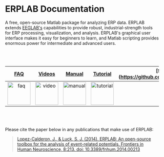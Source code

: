 # ERPLAB Documentation
A free, open-source Matlab package for analyzing ERP data.  ERPLAB extends [EEGLAB's](http://sccn.ucsd.edu/eeglab/) capabilities to provide robust, industrial-strength tools for ERP processing, visualization, and analysis.  ERPLAB's graphical user interface makes it easy for beginners to learn, and Matlab scripting provides enormous power for intermediate and advanced users.  
<br><br><br>


[FAQ](https://github.com/lucklab/erplab/wiki/Troubleshooting-and-Frequently-Asked-Questions)    | [Videos](https://github.com/lucklab/erplab/wiki/Videos)   | [Manual](https://github.com/lucklab/erplab/wiki/Manual)   | [Tutorial](https://github.com/lucklab/erplab/wiki/Tutorial) | [Scripting Guide] (https://github.com/lucklab/erplab/wiki/Manual) | [Data Files](http://dl.dropbox.com/u/3711923/Test_Data.zip)
:------: | :------: | :------: | :------: | :------: | :------: |
[<img src="https://github.com/lucklab/erplab/blob/master/images/doc_icons/ionicicons/ios7-help.png" height="75" width="75" alt="faq">](https://github.com/lucklab/erplab/wiki/Troubleshooting-and-Frequently-Asked-Questions) | [<img src="https://github.com/lucklab/erplab/blob/master/images/doc_icons/ionicicons/ios7-monitor.png" height="75" width="75" alt="video">](https://github.com/lucklab/erplab/wiki/Videos) | [<img src="https://github.com/lucklab/erplab/blob/master/images/doc_icons/ionicicons/ios7-information.png" height="75" width="75" alt="manual">](https://github.com/lucklab/erplab/wiki/Manual) | [<img src="https://github.com/lucklab/erplab/blob/master/images/doc_icons/ionicicons/ios7-copy.png" height="75" width="75" alt="tutorial">](https://github.com/lucklab/erplab/wiki/Tutorial) | [<img src="https://github.com/lucklab/erplab/blob/master/images/doc_icons/ionicicons/ios7-paper-outline.png" height="75" width="75" alt="scripting guide">](https://github.com/lucklab/erplab/wiki/Scripting-Guide) | [<img src="https://github.com/lucklab/erplab/wiki/images/ionicicons/ios7-download.png" height="75" width="75" alt="data">](http://dl.dropbox.com/u/3711923/Test_Data.zip) | 



<br><br><br>
Please cite the paper below in any publications that make use of ERPLAB:
> [Lopez-Calderon, J., & Luck, S. J. (2014). ERPLAB: An open-source toolbox for the analysis of event-related potentials. Frontiers in Human Neuroscience, 8:213. doi: 10.3389/fnhum.2014.00213](http://journal.frontiersin.org/Journal/10.3389/fnhum.2014.00213/)